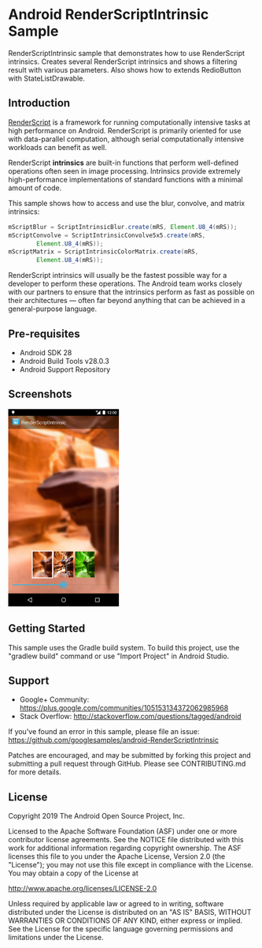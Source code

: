
Android RenderScriptIntrinsic Sample
===================================

RenderScriptIntrinsic sample that demonstrates how to use RenderScript intrinsics.
Creates several RenderScript intrinsics and shows a filtering result with various parameters.
Also shows how to extends RedioButton with StateListDrawable.

Introduction
------------

[RenderScript][1] is a framework for running computationally intensive tasks at high performance on
Android. RenderScript is primarily oriented for use with data-parallel computation, although serial
computationally intensive workloads can benefit as well.

RenderScript **intrinsics** are built-in functions that perform well-defined operations often seen
in image processing. Intrinsics provide extremely high-performance implementations of standard
functions with a minimal amount of code.

This sample shows how to access and use the blur, convolve, and matrix intrinsics:

```java
mScriptBlur = ScriptIntrinsicBlur.create(mRS, Element.U8_4(mRS));
mScriptConvolve = ScriptIntrinsicConvolve5x5.create(mRS,
        Element.U8_4(mRS));
mScriptMatrix = ScriptIntrinsicColorMatrix.create(mRS,
        Element.U8_4(mRS));
```

RenderScript intrinsics will usually be the fastest possible way for a developer to perform these
operations. The Android team works closely with our partners to ensure that the intrinsics perform
as fast as possible on their architectures — often far beyond anything that can be achieved in a
general-purpose language.

[1]: http://developer.android.com/guide/topics/renderscript/compute.html

Pre-requisites
--------------

- Android SDK 28
- Android Build Tools v28.0.3
- Android Support Repository

Screenshots
-------------

<img src="screenshots/main.png" height="400" alt="Screenshot"/> 

Getting Started
---------------

This sample uses the Gradle build system. To build this project, use the
"gradlew build" command or use "Import Project" in Android Studio.

Support
-------

- Google+ Community: https://plus.google.com/communities/105153134372062985968
- Stack Overflow: http://stackoverflow.com/questions/tagged/android

If you've found an error in this sample, please file an issue:
https://github.com/googlesamples/android-RenderScriptIntrinsic

Patches are encouraged, and may be submitted by forking this project and
submitting a pull request through GitHub. Please see CONTRIBUTING.md for more details.

License
-------

Copyright 2019 The Android Open Source Project, Inc.

Licensed to the Apache Software Foundation (ASF) under one or more contributor
license agreements.  See the NOTICE file distributed with this work for
additional information regarding copyright ownership.  The ASF licenses this
file to you under the Apache License, Version 2.0 (the "License"); you may not
use this file except in compliance with the License.  You may obtain a copy of
the License at

http://www.apache.org/licenses/LICENSE-2.0

Unless required by applicable law or agreed to in writing, software
distributed under the License is distributed on an "AS IS" BASIS, WITHOUT
WARRANTIES OR CONDITIONS OF ANY KIND, either express or implied.  See the
License for the specific language governing permissions and limitations under
the License.
